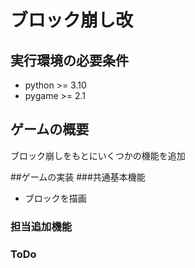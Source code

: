 # ブロック崩し改
## 実行環境の必要条件
* python >= 3.10
* pygame >= 2.1
## ゲームの概要
ブロック崩しをもとにいくつかの機能を追加

##ゲームの実装
###共通基本機能
* ブロックを描画
### 担当追加機能

### ToDo